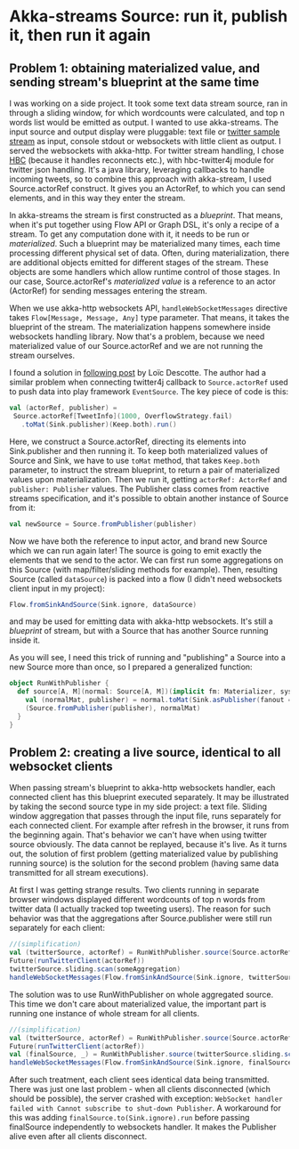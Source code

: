 # Akka-streams Source: run it, publish it, then run it again #

## Problem 1: obtaining materialized value, and sending stream's blueprint at the same time ##

I was working on a side project.  It took some text data stream source, ran in through a sliding window, for which wordcounts were calculated, and top n words list would be emitted as output.  I wanted to use akka-streams.  The input source and output display were pluggable: text file or [twitter sample stream](https://dev.twitter.com/streaming/reference/get/statuses/sample) as input, console stdout or websockets with little client as output.  I served the websockets with akka-http.  For twitter stream handling, I chose [HBC](https://github.com/twitter/hbc) (because it handles reconnects etc.), with hbc-twitter4j module for twitter json handling.  It's a java library, leveraging callbacks to handle incoming tweets, so to combine this approach with akka-stream, I used Source.actorRef construct.  It gives you an ActorRef, to which you can send elements, and in this way they enter the stream.

In akka-streams the stream is first constructed as a *blueprint*.  That means, when it's put together using Flow API or Graph DSL, it's only a recipe of a stream.  To get any computation done with it, it needs to be run or *materialized*.  Such a blueprint may be materialized many times, each time processing different physical set of data.  Often, during materialization, there are additional objects emitted for different stages of the stream.  These objects are some handlers which allow runtime control of those stages.  In our case, Source.actorRef's *materialized value* is a reference to an actor (ActorRef) for sending messages entering the stream.

When we use akka-http websockets API, `handleWebSocketMessages` directive takes `Flow[Message, Message, Any]` type parameter.  That means, it takes the blueprint of the stream.  The materialization happens somewhere inside websockets handling library.  Now that's a problem, because we need materialized value of our Source.actorRef and we are not running the stream ourselves.

I found a solution in [following post](http://loicdescotte.github.io/posts/play-akka-streams-twitter/) by Loïc Descotte.  The author had a similar problem when connecting twitter4j callback to `Source.actorRef` used to push data into play framework `EventSource`.  The key piece of code is this:

```scala
val (actorRef, publisher) =
 Source.actorRef[TweetInfo](1000, OverflowStrategy.fail)
   .toMat(Sink.publisher)(Keep.both).run()
```

Here, we construct a Source.actorRef, directing its elements into Sink.publisher and then running it.  To keep both materialized values of Source and Sink, we have to use `toMat` method, that takes `Keep.both` parameter, to instruct the stream blueprint, to return a pair of materialized values upon materialization.  Then we run it, getting `actorRef: ActorRef` and `publisher: Publisher` values.  The Publisher class comes from reactive streams specification, and it's possible to obtain another instance of Source from it:

```scala
val newSource = Source.fromPublisher(publisher)
```

Now we have both the reference to input actor, and brand new Source which we can run again later!  The source is going to emit exactly the elements that we send to the actor.  We can first run some aggregations on this Source (with map/filter/sliding methods for example).  Then, resulting Source (called `dataSource`) is packed into a flow (I didn't need websockets client input in my project):

```scala
Flow.fromSinkAndSource(Sink.ignore, dataSource)
```

and may be used for emitting data with akka-http websockets.  It's still a *blueprint* of stream, but with a Source that has another Source running inside it.

As you will see, I need this trick of running and "publishing" a Source into a new Source more than once, so I prepared a generalized function: 

```scala
object RunWithPublisher {
  def source[A, M](normal: Source[A, M])(implicit fm: Materializer, system: ActorSystem): (Source[A, NotUsed], M) = {
    val (normalMat, publisher) = normal.toMat(Sink.asPublisher(fanout = true))(Keep.both).run
    (Source.fromPublisher(publisher), normalMat)
  }
}
```

## Problem 2: creating a live source, identical to all websocket clients ##

When passing stream's blueprint to akka-http websockets handler, each connected client has this blueprint executed separately.  It may be illustrated by taking the second source type in my side project: a text file.  Sliding window aggregation that passes through the input file, runs separately for each connected client.  For example after refresh in the browser, it runs from the beginning again.  That's behavior we can't have when using twitter source obviously.  The data cannot be replayed, because it's live.  As it turns out, the solution of first problem (getting materialized value by publishing running source) is the solution for the second problem (having same data transmitted for all stream executions).

At first I was getting strange results.  Two clients running in separate browser windows displayed different wordcounts of top n words from twitter data (I actually tracked top tweeting users).  The reason for such behavior was that the aggregations after Source.publisher were still run separately for each client:

```scala
//(simplification)
val (twitterSource, actorRef) = RunWithPublisher.source(Source.actorRef)
Future(runTwitterClient(actorRef))
twitterSource.sliding.scan(someAggregation)
handleWebSocketMessages(Flow.fromSinkAndSource(Sink.ignore, twitterSource))
```

The solution was to use RunWithPublisher on whole aggregated source.  This time we don't care about materialized value, the important part is running one instance of whole stream for all clients.

```scala
//(simplification)
val (twitterSource, actorRef) = RunWithPublisher.source(Source.actorRef)
Future(runTwitterClient(actorRef))
val (finalSource, _) = RunWithPublisher.source(twitterSource.sliding.scan(someAggregation))
handleWebSocketMessages(Flow.fromSinkAndSource(Sink.ignore, finalSource))
```

After such treatment, each client sees identical data being transmitted.  There was just one last problem - when all clients disconnected (which should be possible), the server crashed with exception: `WebSocket handler failed with Cannot subscribe to shut-down Publisher`.  A workaround for this was adding `finalSource.to(Sink.ignore).run` before passing finalSource independently to websockets handler.  It makes the Publisher alive even after all clients disconnect.